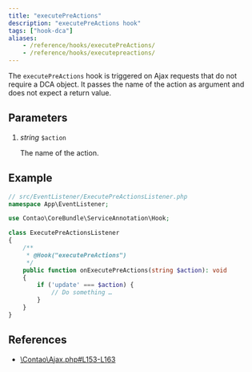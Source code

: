 ```yaml
---
title: "executePreActions"
description: "executePreActions hook"
tags: ["hook-dca"]
aliases:
    - /reference/hooks/executePreActions/
    - /reference/hooks/executepreactions/
---
```



The `executePreActions` hook is triggered on Ajax requests that do not require 
a DCA object. It passes the name of the action as argument and does not expect 
a return value.


## Parameters

1. *string* `$action`

    The name of the action.


## Example

```php
// src/EventListener/ExecutePreActionsListener.php
namespace App\EventListener;

use Contao\CoreBundle\ServiceAnnotation\Hook;

class ExecutePreActionsListener
{
    /**
     * @Hook("executePreActions")
     */
    public function onExecutePreActions(string $action): void
    {
        if ('update' === $action) {
            // Do something …
        }
    }
}
```


## References

* [\Contao\Ajax.php#L153-L163](https://github.com/contao/contao/blob/4.7.6/core-bundle/src/Resources/contao/classes/Ajax.php#L153-L163)
